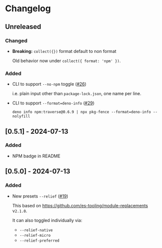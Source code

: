 # Changelog

## Unreleased

### Changed

- **Breaking:** `collect({})` format default to non format

    Old behavior now under `collect({ format: 'npm' })`.

### Added

- CLI to support `--no-npm` toggle ([#26](https://github.com/imcotton/pkg-fence/pull/26))

    i.e. plain input other than `package-lock.json`, one name per line.

- CLI to support `--format=deno-info` ([#29](https://github.com/imcotton/pkg-fence/pull/29))

    ```
    deno info npm:traverse@0.6.9 | npx pkg-fence --format=deno-info --nolyfill
    ```





## [0.5.1] - 2024-07-13

### Added

- NPM badge in README





## [0.5.0] - 2024-07-13

### Added

- New presets `--relief` ([#19](https://github.com/imcotton/pkg-fence/pull/19))

    This based on https://github.com/es-tooling/module-replacements v`2.1.0`.

    It can also toggled individually via:
    - `--relief-native`
    - `--relief-micro`
    - `--relief-preferred`

